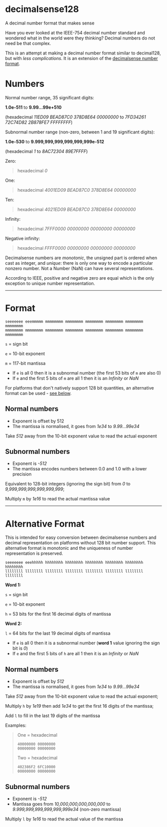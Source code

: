 # decimalsense128
A decimal number format that makes sense

Have you ever looked at the IEEE-754 decimal number standard and wondered what in the world were they thinking?
Decimal numbers do not need be that complex.

This is an attempt at making a decimal number format similar to decimal128, but with _less complications_. It is an extension of the [decimalsense number format](https://github.com/jido/decimalsense).

Numbers
=======

Normal number range, 35 significant digits:

**1.0e-511** to **9.99...99e+510**

(hexadecimal _11ED09 BEAD87C0 378D8E64 00000000_ to _7FD34261 72C74D82 2B878FE7 FFFFFFFF_)

Subnormal number range (non-zero, between 1 and 19 significant digits):

**1.0e-530** to **9.999,999,999,999,999,999e-512**

(hexadecimal _1_ to _8AC72304 89E7FFFF_)

Zero:

> hexadecimal _0_

One:

> hexadecimal _4001ED09 BEAD87C0 378D8E64 00000000_

Ten:

> hexadecimal _4021ED09 BEAD87C0 378D8E64 00000000_

Infinity:

> hexadecimal _7FFF0000 00000000 00000000 00000000_

Negative infinity:

> hexadecimal _FFFF0000 00000000 00000000 00000000_

Decimalsense numbers are _monotonic_, the unsigned part is ordered when cast as integer, and _unique_: 
there is only one way to encode a particular nonzero number.
Not a Number (NaN) can have several representations.

According to IEEE, positive and negative zero are equal which is the only exception to unique number representation.

----

Format
======

~~~
seeeeeee eeemmmmm mmmmmmmm mmmmmmmm mmmmmmmm mmmmmmmm mmmmmmmm mmmmmmmm
mmmmmmmm mmmmmmmm mmmmmmmm mmmmmmmm mmmmmmmm mmmmmmmm mmmmmmmm mmmmmmmm
~~~

   `s` = sign bit
   
   `e` = 10-bit exponent
   
   `m` = 117-bit mantissa

 * If `e` is all 0 then it is a subnormal number (the first 53 bits of `m` are also 0)
 * If `e` and the first 5 bits of `m` are all 1 then it is an _Infinity_ or _NaN_

For platforms that don't natively support 128 bit quantities, an alternative format can be used - [see below](#alternative-format).

Normal numbers
--------------

 * Exponent is offset by 512
 * The mantissa is normalised, it goes from _1e34_ to _9.99...99e34_

Take _512_ away from the 10-bit exponent value to read the actual exponent

Subnormal numbers
-----------------

 * Exponent is _-512_
 * The mantissa encodes numbers between 0.0 and 1.0 with a lower precision

Equivalent to 128-bit integers (ignoring the sign bit) from _0_ to _9,999,999,999,999,999,999_;

Multiply `m` by _1e16_ to read the actual mantissa value

----

Alternative Format
==================

This is intended for easy conversion between decimalsense numbers and decimal representation on platforms without 128 bit number support.
This alternative format is monotonic and the uniqueness of number representation is preserved.

~~~
seeeeeee eeehhhhh hhhhhhhh hhhhhhhh hhhhhhhh hhhhhhhh hhhhhhhh hhhhhhhh
llllllll llllllll llllllll llllllll llllllll llllllll llllllll llllllll
~~~

**Word 1:**

   `s` = sign bit
   
   `e` = 10-bit exponent

   `h` = 53 bits for the first 16 decimal digits of mantissa

**Word 2:**
   
   `l` = 64 bits for the last 19 decimal digits of mantissa

* If `e` is all 0 then it is a subnormal number (**word 1** value ignoring the sign bit is _0_)
* If `e` and the first 5 bits of `h` are all 1 then it is an _Infinity_ or _NaN_

Normal numbers
--------------

 * Exponent is offset by _512_
 * The mantissa is normalised, it goes from _1e34_ to _9.99...99e34_

Take _512_ away from the 10-bit exponent value to read the actual exponent;

Multiply `h` by _1e19_ then add _1e34_ to get the first 16 digits of the mantissa;

Add `l` to fill in the last 19 digits of the mantissa

Examples:

> One = hexadecimal
> ~~~
> 40000000 00000000
> 00000000 00000000
> ~~~
>
> Two = hexadecimal
> ~~~
> 402386F2 6FC10000
> 00000000 00000000
> ~~~

Subnormal numbers
-----------------

 * Exponent is _-512_
 * Mantissa goes from _10,000,000,000,000,000_ to _9.999,999,999,999,999,999e34_ (non-zero mantissa)

 Multiply `l` by _1e16_ to read the actual value of the mantissa

